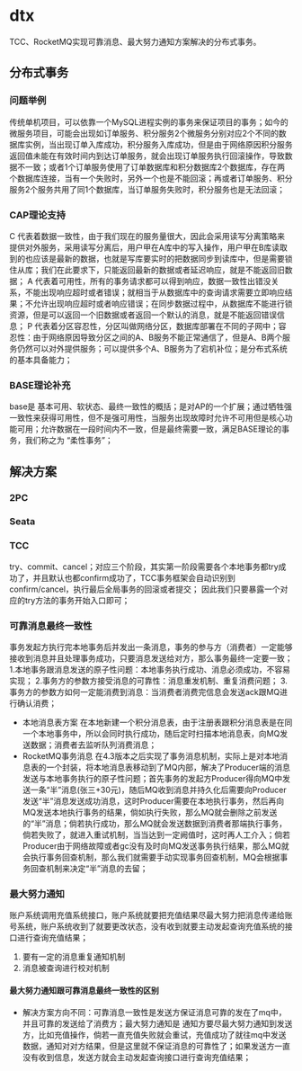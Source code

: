 # dtx
TCC、RocketMQ实现可靠消息、最大努力通知方案解决的分布式事务。

## 分布式事务
### 问题举例
传统单机项目，可以依靠一个MySQL进程实例的事务来保证项目的事务；如今的微服务项目，可能会出现如订单服务、积分服务2个微服务分别对应2个不同的数据库实例，当出现订单入库成功，积分服务入库成功，但是由于网络原因积分服务返回值未能在有效时间内到达订单服务，就会出现订单服务执行回滚操作，导致数据不一致；或者1个订单服务使用了订单数据库和积分数据库2个数据库，存在两个数据库连接，当有一个失败时，另外一个也是不能回滚；再或者订单服务、积分服务2个服务共用了同1个数据库，当订单服务失败时，积分服务也是无法回滚；

### CAP理论支持
C 代表着数据一致性，由于我们现在的服务量很大，因此会采用读写分离策略来提供对外服务，采用读写分离后，用户甲在A库中的写入操作，用户甲在B库读取到的也应该是最新的数据，也就是写库要实时的把数据同步到读库中，但是需要锁住从库；我们在此要求下，只能返回最新的数据或者延迟响应，就是不能返回旧数据；
A 代表着可用性，所有的事务请求都可以得到响应，数据一致性出错没关系，不能出现响应超时或者错误；就相当于从数据库中的查询请求需要立即响应结果；不允许出现响应超时或者响应错误；在同步数据过程中，从数据库不能进行锁资源，但是可以返回一个旧数据或者返回一个默认的消息，就是不能返回错误信息；
P 代表着分区容忍性，分区叫做网络分区，数据库部署在不同的子网中；容忍性：由于网络原因导致分区之间的A、B服务不能正常通信了，但是A、B两个服务仍然可以对外提供服务；可以提供多个A、B服务为了宕机补位；是分布式系统的基本具备能力；

### BASE理论补充
base是 基本可用、软状态、最终一致性的概括；是对AP的一个扩展；通过牺牲强一致性来获得可用性，但不是强可用性，当服务出现故障时允许不可用但是核心功能可用；允许数据在一段时间内不一致，但是最终需要一致，满足BASE理论的事务，我们称之为 “柔性事务”；

## 解决方案
### 2PC

### Seata

### TCC
try、commit、cancel；对应三个阶段，其实第一阶段需要各个本地事务都try成功了，并且默认也都confirm成功了，TCC事务框架会自动识别到confirm/cancel，执行最后全局事务的回滚或者提交；
因此我们只要暴露一个对应的try方法的事务开始入口即可；

### 可靠消息最终一致性
事务发起方执行完本地事务后并发出一条消息，事务的参与方（消费者）一定能够接收到消息并且处理事务成功，只要消息发送给对方，那么事务最终一定要一致；
1.本地事务跟消息发送的原子性问题：本地事务执行成功、消息必须成功，不容易实现；
2.事务方的参数方接受消息的可靠性：消息重发机制、重复消费问题；
3.事务方的参数方如何一定能消费到消息：当消费者消费完信息会发送ack跟MQ进行确认消费；
* 本地消息表方案
在本地新建一个积分消息表，由于注册表跟积分消息表是在同一个本地事务中，所以会同时执行成功，随后定时扫描本地消息表，向MQ发送数据；消费者去监听队列消费消息；
* RocketMQ事务消息
在4.3版本之后实现了事务消息机制，实际上是对本地消息表的一个封装，将本地消息表移动到了MQ内部，解决了Producer端的消息发送与本地事务执行的原子性问题；首先事务的发起方Producer得向MQ中发送一条“半”消息(张三+30元)，随后MQ收到消息并持久化后需要向Producer发送“半”消息发送成功消息，这时Producer需要在本地执行事务，然后再向MQ发送本地执行事务的结果，倘如执行失败，那么MQ就会删除之前发送的“半”消息；倘若执行成功，那么MQ就会发送数据到消费者那端执行事务，倘若失败了，就进入重试机制，当当达到一定阙值时，这时再人工介入；倘若Producer由于网络故障或者gc没有及时向MQ发送事务执行结果，那么MQ就会执行事务回查机制，那么我们就需要手动实现事务回查机制，MQ会根据事务回查机制来决定“半”消息的去留；

### 最大努力通知
账户系统调用充值系统接口，账户系统就要把充值结果尽最大努力把消息传递给账号系统，账户系统收到了就要更改状态，没有收到就要主动发起查询充值系统的接口进行查询充值结果；
1. 要有一定的消息重复通知机制
2. 消息被查询进行校对机制

#### 最大努力通知跟可靠消息最终一致性的区别
* 解决方案方向不同：可靠消息一致性是发送方保证消息可靠的发在了mq中，并且可靠的发送给了消费方；最大努力通知是 通知方要尽最大努力通知到发送方，比如充值操作，倘若一直充值失败就会重试，充值成功了就往mq中发送数据，通知对对方结果，但是这里就不保证消息的可靠性了；如果发送方一直没有收到信息，发送方就会主动发起查询接口进行查询充值结果；

